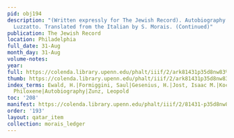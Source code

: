 ```yaml
---
pid: obj194
description: "(Written expressly for The Jewish Record). Autobiography of Samuel David
  Luzzatto. Translated from the Italian by S. Morais. (Continued)"
publication: The Jewish Record
location: Philadelphia
full_date: 31-Aug
month_day: 31-Aug
volume-notes:
year:
full: https://colenda.library.upenn.edu/phalt/iiif/2/ark81431p35d8nw83%2FSHA256E-s7616819--8b6a494c5ee5476e7c49f503aa1e26710ab4af9120d856aae290dbea2b6b7b80.jpeg/full/3500,/0/default.jpg
thumb: https://colenda.library.upenn.edu/phalt/iiif/2/ark81431p35d8nw83%2FSHA256E-s7616819--8b6a494c5ee5476e7c49f503aa1e26710ab4af9120d856aae290dbea2b6b7b80.jpeg/full/!200,200/0/default.jpg
index_terms: Ewald, H.|Formiggini, Saul|Gesenius, H.|Jost, Isaac M.|Kochebe Yitzhac|Luzzatto,
  Philoxene|Autobiography|Zunz, Leopold
toc: '208'
manifest: https://colenda.library.upenn.edu/phalt/iiif/2/81431-p35d8nw83/manifest
order: '193'
layout: qatar_item
collection: morais_ledger
---
```

